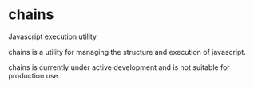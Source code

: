 chains
======

Javascript execution utility

chains is a utility for managing the structure and execution of javascript.

chains is currently under active development and is not suitable for production use.
